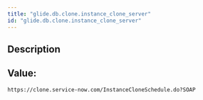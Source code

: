 ```yaml
---
title: "glide.db.clone.instance_clone_server"
id: "glide.db.clone.instance_clone_server"
---
```

## Description



## Value: 
```
https://clone.service-now.com/InstanceCloneSchedule.do?SOAP
```